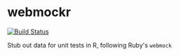 webmockr
========

[![Build Status](https://travis-ci.org/ropenscilabs/webmockr.svg?branch=master)](https://travis-ci.org/ropenscilabs/webmockr)

Stub out data for unit tests in R, following Ruby's `webmock`

